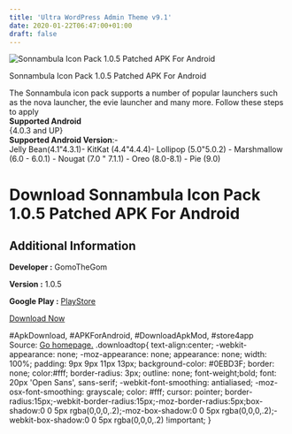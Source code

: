 ```yaml
---
title: 'Ultra WordPress Admin Theme v9.1'
date: 2020-01-22T06:47:00+01:00
draft: false
---
```


![Sonnambula Icon Pack 1.0.5 Patched APK For Android](https://i0.wp.com/apkhome.net/wp-content/uploads/2020/01/Sonnambula-Icon-Pack-1.0.5-Patched.png "Sonnambula Icon Pack 1.0.5 Patched APK For Android")

  

Sonnambula Icon Pack 1.0.5 Patched APK For Android

The Sonnambula icon pack supports a number of popular launchers such as the nova launcher, the evie launcher and many more. Follow these steps to apply  
**Supported Android**  
{4.0.3 and UP}  
**Supported Android Version**:-  
Jelly Bean(4.1"4.3.1)- KitKat (4.4"4.4.4)- Lollipop (5.0"5.0.2) - Marshmallow (6.0 - 6.0.1) - Nougat (7.0 " 7.1.1) - Oreo (8.0-8.1) - Pie (9.0)

Download Sonnambula Icon Pack 1.0.5 Patched APK For Android
===========================================================

Additional Information
----------------------

**Developer :** GomoTheGom

**Version :** 1.0.5

**Google Play :** [PlayStore](https://play.google.com/store/apps/details?id=com.panotogomo.sonnambula)

  

[Download Now](https://store4app.co/post/sonnambula-icon-pack-1-0-5-patched-apk-for-android_1579611800)

  
#ApkDownload, #APKForAndroid, #DownloadApkMod, #store4app  
Source: [Go homepage.](https://store4app.co/post/sonnambula-icon-pack-1-0-5-patched-apk-for-android_1579611800) .downloadtop{ text-align:center; -webkit-appearance: none; -moz-appearance: none; appearance: none; width: 100%; padding: 9px 9px 11px 13px; background-color: #0EBD3F; border: none; color:#fff; border-radius: 3px; outline: none; font-weight;bold; font: 20px 'Open Sans', sans-serif; -webkit-font-smoothing: antialiased; -moz-osx-font-smoothing: grayscale; color: #fff; cursor: pointer; border-radius:15px;-webkit-border-radius:15px;-moz-border-radius:5px;box-shadow:0 0 5px rgba(0,0,0,.2);-moz-box-shadow:0 0 5px rgba(0,0,0,.2);-webkit-box-shadow:0 0 5px rgba(0,0,0,.2) !important; }